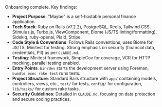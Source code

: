 Onboarding complete. Key findings:

- **Project Purpose**: "Maybe" is a self-hostable personal finance application.
- **Tech Stack**: Ruby on Rails (v7.2.2), PostgreSQL, Redis, Tailwind CSS, Stimulus.js, Turbo.js, ViewComponent, Biome (JS/TS linting/formatting), Sidekiq, ruby-openai, Plaid, Stripe.
- **Code Style & Conventions**: Follows Rails conventions, uses Biome for JS/TS, Minitest for testing. Strong emphasis on security (financial data, credentials, PII) as per `CLAUDE.md`.
- **Testing**: Minitest framework, SimpleCov for coverage, VCR for HTTP mocking, parallel testing enabled.
- **Entry Points**: `bin/dev` starts the development server using Foreman; `bundle exec rake test` runs tests.
- **Project Structure**: Standard Rails structure with `app/` containing models, controllers, views, etc., `test/` for tests, `config/` for configuration, `lib/tasks/` for custom rake tasks.
- **Security Guidelines**: Detailed in `CLAUDE.md`, focusing on data protection and secure coding practices.

